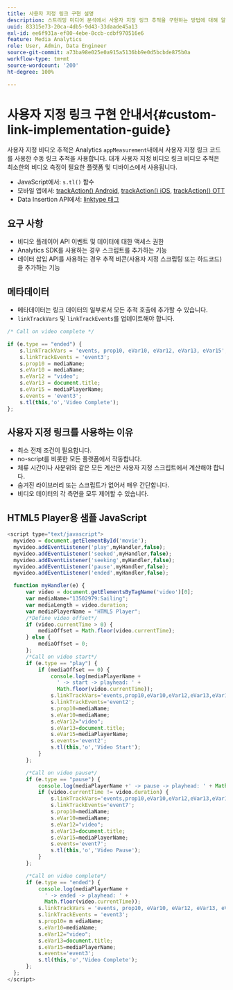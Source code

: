 ```yaml
---
title: 사용자 지정 링크 구현 설명
description: 스트리밍 미디어 분석에서 사용자 지정 링크 추적을 구현하는 방법에 대해 알아봅니다.
uuid: 83315e73-20ca-4db5-9d43-33daade45a13
exl-id: ee6f931a-ef80-4ebe-8ccb-cdbf970516e6
feature: Media Analytics
role: User, Admin, Data Engineer
source-git-commit: a73ba98e025e0a915a5136bb9e0d5bcbde875b0a
workflow-type: tm+mt
source-wordcount: '200'
ht-degree: 100%

---
```


# 사용자 지정 링크 구현 안내서{#custom-link-implementation-guide}

사용자 지정 비디오 추적은 Analytics `appMeasurement`내에서 사용자 지정 링크 코드를 사용한 수동 링크 추적을 사용합니다.
대개 사용자 지정 비디오 링크 비디오 추적은 최소한의 비디오 측정이 필요한 플랫폼 및 디바이스에서 사용됩니다.

* JavaScript에서: `s.tl()` 함수
* 모바일 앱에서: [trackAction() Android](https://experienceleague.adobe.com/docs/mobile-services/android/analytics-android/actions.html?lang=ko-KR), [trackAction() iOS](https://experienceleague.adobe.com/docs/mobile-services/ios/analytics-ios/actions.html?lang=ko-KR), [trackAction() OTT](/help/use-cases/analytics-with-ott/track-app-actions.md)
* Data Insertion API에서: [linktype 태그](https://github.com/AdobeDocs/analytics-1.4-apis/blob/master/docs/data-insertion-api/reference/r_supported_tags.md)

## 요구 사항

* 비디오 플레이어 API 이벤트 및 데이터에 대한 액세스 권한
* Analytics SDK를 사용하는 경우 스크립트를 추가하는 기능
* 데이터 삽입 API를 사용하는 경우 추적 비콘(사용자 지정 스크립팅 또는 하드코드)을 추가하는 기능

## 메타데이터

* 메타데이터는 링크 데이터의 일부로서 모든 추적 호출에 추가할 수 있습니다.
* `linkTrackVars` 및 `linkTrackEvents`를 업데이트해야 합니다.

```javascript
/* Call on video complete */

if (e.type == "ended") {  
    s.linkTrackVars = 'events, prop10, eVar10, eVar12, eVar13, eVar15';
    s.linkTrackEvents = 'event3';
    s.prop10 = mediaName;
    s.eVar10 = mediaName;
    s.eVar12 = "video";
    s.eVar13 = document.title;
    s.eVar15 = mediaPlayerName;
    s.events = 'event3';
    s.tl(this,'o','Video Complete');
};
```

## 사용자 지정 링크를 사용하는 이유

* 최소 전제 조건이 필요합니다.
* no-script를 비롯한 모든 플랫폼에서 작동합니다.
* 체류 시간이나 사분위와 같은 모든 계산은 사용자 지정 스크립트에서 계산해야 합니다.
* 숨겨진 라이브러리 또는 스크립트가 없어서 매우 간단합니다.
* 비디오 데이터의 각 측면을 모두 제어할 수 있습니다.

## HTML5 Player용 샘플 JavaScript

```javascript
<script type="text/javascript">
  myvideo = document.getElementById('movie');
  myvideo.addEventListener('play',myHandler,false);
  myvideo.addEventListener('seeked',myHandler,false);
  myvideo.addEventListener('seeking',myHandler,false);
  myvideo.addEventListener('pause',myHandler,false);
  myvideo.addEventListener('ended',myHandler,false);

  function myHandler(e) {
      var video = document.getElementsByTagName('video')[0];
      var mediaName="13502979:Sailing";
      var mediaLength = video.duration;
      var mediaPlayerName = "HTML5 Player";
      /*Define video offset*/
      if (video.currentTime > 0) {
          mediaOffset = Math.floor(video.currentTime);
      } else {
          mediaOffset = 0;
      };
      /*Call on video start*/
      if (e.type == "play") {
          if (mediaOffset == 0) {
              console.log(mediaPlayerName +
                ' -> start -> playhead: ' +  
                Math.floor(video.currentTime));
              s.linkTrackVars='events,prop10,eVar10,eVar12,eVar13,eVar15';
              s.linkTrackEvents='event2';
              s.prop10=mediaName;
              s.eVar10=mediaName;
              s.eVar12="video";
              s.eVar13=document.title;
              s.eVar15=mediaPlayerName;
              s.events='event2';
              s.tl(this,'o','Video Start');
          }
      };

      /*Call on video pause*/
      if (e.type == "pause") {
          console.log(mediaPlayerName +' -> pause -> playhead: ' + Math.floor(video.currentTime));
          if (video.currentTime != video.duration) {
              s.linkTrackVars='events,prop10,eVar10,eVar12,eVar13,eVar15';
              s.linkTrackEvents='event7';
              s.prop10=mediaName;
              s.eVar10=mediaName;
              s.eVar12="video";
              s.eVar13=document.title;
              s.eVar15=mediaPlayerName;
              s.events='event7';
              s.tl(this,'o','Video Pause');
          }
      };

      /*Call on video complete*/
      if (e.type == "ended") {
          console.log(mediaPlayerName +
            ' -> ended -> playhead: ' +
            Math.floor(video.currentTime));
          s.linkTrackVars = 'events, prop10, eVar10, eVar12, eVar13, eVar15';
          s.linkTrackEvents = 'event3';
          s.prop10= m ediaName;
          s.eVar10=mediaName;
          s.eVar12="video";
          s.eVar13=document.title;
          s.eVar15=mediaPlayerName;
          s.events='event3';
          s.tl(this,'o','Video Complete');
      };
  };
</script>
```
